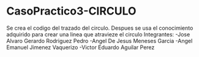 # CasoPractico3-CIRCULO
Se crea el codigo del trazado del circulo.
Despues se usa el conocimiento adquirido para crear una linea que atravieze el circulo
Integrantes:
-Jose Alvaro Gerardo Rodriguez Pedro
-Angel De Jesus Meneses Garcia
-Angel Emanuel Jimenez Vaquerizo
-Victor Eduardo Aguilar Perez
